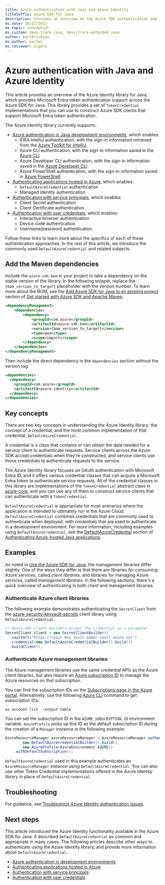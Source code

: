 ```yaml
---
title: Azure authentication with Java and Azure Identity
titleSuffix: Azure SDK for Java
description: Provides an overview of the Azure SDK authentication and identity functionality.
ms.date: 10/17/2022
ms.topic: conceptual
ms.custom: devx-track-java, devx-track-extended-java
author: KarlErickson
ms.author: karler
ms.reviewer: vigera
---
```


# Azure authentication with Java and Azure Identity

This article provides an overview of the Azure Identity library for Java, which provides Microsoft Entra token authentication support across the Azure SDK for Java. This library provides a set of `TokenCredential` implementations that you can use to construct Azure SDK clients that support Microsoft Entra token authentication.

The Azure Identity library currently supports:

* [Azure authentication in Java development environments](dev-env.md), which enables:
  * IDEA IntelliJ authentication, with the sign-in information retrieved from the [Azure Toolkit for IntelliJ](../../toolkit-for-intellij/index.yml).
  * Azure CLI authentication, with the sign-in information saved in the [Azure CLI](/cli/azure/what-is-azure-cli)
  * Azure Developer CLI authentication, with the sign-in information saved in the [Azure Developer CLI](/azure/developer/azure-developer-cli/)
  * Azure PowerShell authentication, with the sign-in information saved in [Azure PowerShell](/powershell/azure)
* [Authenticating applications hosted in Azure](azure-hosted-apps.md), which enables:
  * `DefaultAzureCredential` authentication
  * Managed Identity authentication
* [Authentication with service principals](service-principal.md), which enables:
  * Client Secret authentication
  * Client Certificate authentication
* [Authentication with user credentials](user.md), which enables:
  * Interactive browser authentication
  * Device code authentication
  * Username/password authentication

Follow these links to learn more about the specifics of each of these authentication approaches. In the rest of this article, we introduce the commonly used `DefaultAzureCredential` and related subjects.

## Add the Maven dependencies

Include the `azure-sdk-bom` in your project to take a dependency on the stable version of the library. In the following snippet, replace the `{bom_version_to_target}` placeholder with the version number. To learn more about the BOM, see the [Add Azure SDK for Java to an existing project](../get-started-maven.md#add-azure-sdk-for-java-to-an-existing-project) section of [Get started with Azure SDK and Apache Maven](../get-started-maven.md).

```xml
<dependencyManagement>
    <dependencies>
        <dependency>
            <groupId>com.azure</groupId>
            <artifactId>azure-sdk-bom</artifactId>
            <version>{bom_version_to_target}</version>
            <type>pom</type>
            <scope>import</scope>
        </dependency>
    </dependencies>
</dependencyManagement>
```

Then include the direct dependency in the `dependencies` section without the version tag:

```xml
<dependencies>
  <dependency>
    <groupId>com.azure</groupId>
    <artifactId>azure-identity</artifactId>
  </dependency>
</dependencies>
```

## Key concepts

There are two key concepts in understanding the Azure Identity library: the concept of a credential, and the most common implementation of that credential, `DefaultAzureCredential`.

A credential is a class that contains or can obtain the data needed for a service client to authenticate requests. Service clients across the Azure SDK accept credentials when they're constructed, and service clients use those credentials to authenticate requests to the service.

The Azure Identity library focuses on OAuth authentication with Microsoft Entra ID, and it offers various credential classes that can acquire a Microsoft Entra token to authenticate service requests. All of the credential classes in this library are implementations of the `TokenCredential` abstract class in [azure-core](https://github.com/Azure/azure-sdk-for-java/tree/master/sdk/core), and you can use any of them to construct service clients that can authenticate with a `TokenCredential`.

`DefaultAzureCredential` is appropriate for most scenarios where the application is intended to ultimately run in the Azure Cloud. `DefaultAzureCredential` combines credentials that are commonly used to authenticate when deployed, with credentials that are used to authenticate in a development environment. For more information, including examples using `DefaultAzureCredential`, see the [DefaultAzureCredential](azure-hosted-apps.md#defaultazurecredential) section of [Authenticating Azure-hosted Java applications](azure-hosted-apps.md).

## Examples

As noted in [Use the Azure SDK for Java](../overview.md#provision-and-manage-azure-resources-with-management-libraries), the management libraries differ slightly. One of the ways they differ is that there are libraries for consuming Azure services, called *client libraries*, and libraries for managing Azure services, called *management libraries*. In the following sections, there's a quick overview of authenticating in both client and management libraries.

### Authenticate Azure client libraries

The following example demonstrates authenticating the `SecretClient` from the [azure-security-keyvault-secrets](https://github.com/Azure/azure-sdk-for-java/tree/master/sdk/keyvault/azure-security-keyvault-secrets) client library using `DefaultAzureCredential`.

```java
// Azure SDK client builders accept the credential as a parameter.
SecretClient client = new SecretClientBuilder()
  .vaultUrl("https://<your Key Vault name>.vault.azure.net")
  .credential(new DefaultAzureCredentialBuilder().build())
  .buildClient();
```

### Authenticate Azure management libraries

The Azure management libraries use the same credential APIs as the Azure client libraries, but also require an [Azure subscription ID](/training/modules/create-an-azure-account/4-multiple-subscriptions) to manage the Azure resources on that subscription.

You can find the subscription IDs on the [Subscriptions page in the Azure portal](https://portal.azure.com/#blade/Microsoft_Azure_Billing/SubscriptionsBlade). Alternatively, use the following [Azure CLI](/cli/azure) command to get subscription IDs:

```azurecli
az account list --output table
```

You can set the subscription ID in the `AZURE_SUBSCRIPTION_ID` environment variable. `AzureProfile` picks up this ID as the default subscription ID during the creation of a `Manager` instance in the following example:

```java
AzureResourceManager azureResourceManager = AzureResourceManager.authenticate(
        new DefaultAzureCredentialBuilder().build(),
        new AzureProfile(AzureEnvironment.AZURE))
    .withDefaultSubscription();
```

`DefaultAzureCredential` used in this example authenticates an `AzureResourceManager` instance using `DefaultAzureCredential`. You can also use other Token Credential implementations offered in the Azure Identity library in place of `DefaultAzureCredential`.

## Troubleshooting

For guidance, see [Troubleshoot Azure Identity authentication issues](../troubleshooting-authentication-overview.md).

## Next steps

This article introduced the Azure Identity functionality available in the Azure SDK for Java. It described `DefaultAzureCredential` as common and appropriate in many cases. The following articles describe other ways to authenticate using the Azure Identity library, and provide more information about `DefaultAzureCredential`:

* [Azure authentication in development environments](dev-env.md)
* [Authenticating applications hosted in Azure](azure-hosted-apps.md)
* [Authentication with service principals](service-principal.md)
* [Authentication with user credentials](user.md)
